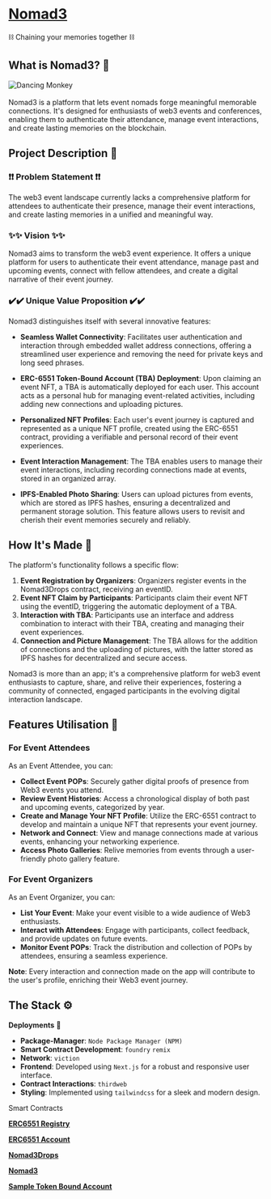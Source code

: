 # [Nomad3](https://nomad3.vercel.app)
⛓️ Chaining your memories together ⛓️

## What is **Nomad3**? 🤔
 
![Dancing Monkey](https://drive.google.com/uc?export=view&id=12V8hjGPMa-qIjqzry0kscsRz1X44TTXU) 
<br /><br />
Nomad3 is a platform that lets event nomads forge meaningful memorable connections. It's designed for enthusiasts of web3 events and conferences, enabling them to authenticate their attendance, manage event interactions, and create lasting memories on the blockchain. 


## Project Description 📔
### ❗❗ Problem Statement ❗❗
The web3 event landscape currently lacks a comprehensive platform for attendees to authenticate their presence, manage their event interactions, and create lasting memories in a unified and meaningful way.

### ✨✨ Vision ✨✨
Nomad3 aims to transform the web3 event experience. It offers a unique platform for users to authenticate their event attendance, manage past and upcoming events, connect with fellow attendees, and create a digital narrative of their event journey.

### ✔️✔️ Unique Value Proposition ✔️✔️
Nomad3 distinguishes itself with several innovative features:

- **Seamless Wallet Connectivity**: Facilitates user authentication and interaction through embedded wallet address connections, offering a streamlined user experience and removing the need for private keys and long seed phrases.

- **ERC-6551 Token-Bound Account (TBA) Deployment**: Upon claiming an event NFT, a TBA is automatically deployed for each user. This account acts as a personal hub for managing event-related activities, including adding new connections and uploading pictures.

- **Personalized NFT Profiles**: Each user's event journey is captured and represented as a unique NFT profile, created using the ERC-6551 contract, providing a verifiable and personal record of their event experiences.

- **Event Interaction Management**: The TBA enables users to manage their event interactions, including recording connections made at events, stored in an organized array.

- **IPFS-Enabled Photo Sharing**: Users can upload pictures from events, which are stored as IPFS hashes, ensuring a decentralized and permanent storage solution. This feature allows users to revisit and cherish their event memories securely and reliably.

## How It's Made 🦿
The platform's functionality follows a specific flow:

1. **Event Registration by Organizers**: Organizers register events in the Nomad3Drops contract, receiving an eventID.
2. **Event NFT Claim by Participants**: Participants claim their event NFT using the eventID, triggering the automatic deployment of a TBA.
3. **Interaction with TBA**: Participants use an interface and address combination to interact with their TBA, creating and managing their event experiences.
4. **Connection and Picture Management**: The TBA allows for the addition of connections and the uploading of pictures, with the latter stored as IPFS hashes for decentralized and secure access.

Nomad3 is more than an app; it's a comprehensive platform for web3 event enthusiasts to capture, share, and relive their experiences, fostering a community of connected, engaged participants in the evolving digital interaction landscape.

## Features Utilisation 🌟

### For Event Attendees
As an Event Attendee, you can:
- **Collect Event POPs**: Securely gather digital proofs of presence from Web3 events you attend.
- **Review Event Histories**: Access a chronological display of both past and upcoming events, categorized by year.
- **Create and Manage Your NFT Profile**: Utilize the ERC-6551 contract to develop and maintain a unique NFT that represents your event journey.
- **Network and Connect**: View and manage connections made at various events, enhancing your networking experience.
- **Access Photo Galleries**: Relive memories from events through a user-friendly photo gallery feature.

### For Event Organizers
As an Event Organizer, you can:
- **List Your Event**: Make your event visible to a wide audience of Web3 enthusiasts.
- **Interact with Attendees**: Engage with participants, collect feedback, and provide updates on future events.
- **Monitor Event POPs**: Track the distribution and collection of POPs by attendees, ensuring a seamless experience.

**Note**: Every interaction and connection made on the app will contribute to the user's profile, enriching their Web3 event journey.

## The Stack ⚙️

**Deployments** 🌳
- **Package-Manager**: `Node Package Manager (NPM)`
- **Smart Contract Development**: `foundry` `remix` 
- **Network**: `viction`
- **Frontend**: Developed using `Next.js` for a robust and responsive user interface.
- **Contract Interactions**: `thirdweb`
- **Styling**: Implemented using `tailwindcss` for a sleek and modern design.

Smart Contracts

**[ERC6551 Registry](https://testnet.vicscan.xyz/address/0xBAF8DD01C6f1AFbFae4FADc4800c182387cf9962)**  

**[ERC6551 Account](https://testnet.vicscan.xyz/address/0x87FE9a73d69da217895110Ecbbe363B51a78FAAA)** 

**[Nomad3Drops](https://testnet.vicscan.xyz/address/0xbc97C3c3a9c9C020B6a573bf5993ab751330F1b6)** 

**[Nomad3](https://testnet.vicscan.xyz/address/0xC27ef22b7c0CD3c0296DBa772987b142a71Eff48)** 

**[Sample Token Bound Account](https://testnet.vicscan.xyz/address/0x75dFC61417A32224196ccE4e0CB2081CCFa843A2)** 
